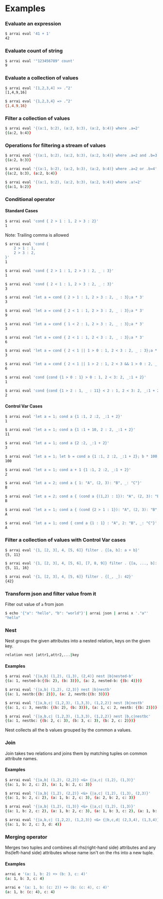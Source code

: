 # Examples

### Evaluate an expression

```bash
$ arrai eval '41 + 1'
42
```

### Evaluate count of string

```bash
$ arrai eval '"123456789" count'
9
```

### Evaluate a collection of values

```bash
$ arrai eval '[1,2,3,4] >> .^2'
[1,4,9,16]
```

```bash
$ arrai eval '{1,2,3,4} => .^2'
{1,4,9,16}
```

### Filter a collection of values

```bash
$ arrai eval '{(a:1, b:2), (a:2, b:3), (a:2, b:4)} where .a=2'
{(a:2, b:4)}
```

### Operations for filtering a stream of values

```bash
$ arrai eval '{(a:1, b:2), (a:2, b:3), (a:2, b:4)} where .a=2 and .b=3'
{(a:2, b:3)}
```

```bash
$ arrai eval '{(a:1, b:2), (a:2, b:3), (a:2, b:4)} where .a=2 or .b=4'
{(a:2, b:3), (a:2, b:4)}
```

```bash
$ arrai eval '{(a:1, b:2), (a:2, b:3), (a:2, b:4)} where .a!=2'
{(a:1, b:2)}
```

### Conditional operator

#### Standard Cases

```bash
$ arrai eval 'cond { 2 > 1 : 1, 2 > 3 : 2}'
1
```
Note: Trailing comma is allowed
```bash
$ arrai eval 'cond {
    2 > 1 : 1,
    2 > 3 : 2,
}'
1
```

```bash
$ arrai eval 'cond { 2 > 1 : 1, 2 > 3 : 2, _ : 3}'
1
```

```bash
$ arrai eval 'cond { 2 < 1 : 1, 2 > 3 : 2, _ : 3}'
3
```

```bash
$ arrai eval 'let a = cond { 2 > 1 : 1, 2 > 3 : 2, _ : 3};a * 3'
3
```

```bash
$ arrai eval 'let a = cond { 2 < 1 : 1, 2 > 3 : 2, _ : 3};a * 3'
9
```

```bash
$ arrai eval 'let a = cond { 1 < 2 : 1, 2 > 3 : 2, _ : 3};a * 3'
3
```

```bash
$ arrai eval 'let a = cond { 2 < 1 : 1, 2 < 3 : 2, _ : 3};a * 3'
6
```

```bash
$ arrai eval 'let a = cond { 2 < 1 || 1 > 0 : 1, 2 < 3 : 2, _ : 3};a * 3'
3
```

```bash
$ arrai eval 'let a = cond { 2 < 1 || 1 > 2 : 1, 2 < 3 && 1 > 0 : 2, _ : 3};a * 3'
6
```

```bash
$ arrai eval 'cond {cond {1 > 0 : 1} > 0 : 1, 2 < 3: 2, _:1 + 2}'
1
```

```bash
$ arrai eval 'cond {cond {1 > 2 : 1, _ : 11} < 2 : 1, 2 < 3: 2, _:1 + 2}'
2
```

#### Control Var Cases
```bash
$ arrai eval 'let a = 1; cond a {1 :1, 2 :2, _:1 + 2}'
1
```

```bash
$ arrai eval 'let a = 1; cond a {1 :1 + 10, 2 : 2, _:1 + 2}'
11
```

```bash
$ arrai eval 'let a = 1; cond a {2 :2, _:1 + 2}'
3
```

```bash
$ arrai eval 'let a = 1; let b = cond a {1 :1, 2 :2, _:1 + 2}; b * 100'
100
```

```bash
$ arrai eval 'let a = 1; cond a + 1 {1 :1, 2 :2, _:1 + 2}'
2
```

```bash
$ arrai eval 'let a = 2; cond a { 1: "A", (2, 3): "B", _: "C"}'
B
```

```bash
$ arrai eval 'let a = 2; cond a { (cond a {(1,2) : 1}): "A", (2, 3): "B", _: "C"}'
B
```

```bash
$ arrai eval 'let a = 1; cond a { (cond {2 > 1 : 1}): "A", (2, 3): "B", _: "C"}'
A
```

```bash
$ arrai eval 'let a = 1; cond { cond a {1 : 1} : "A", 2: "B", _: "C"}'
A
```

<!-- TODO: Uncomment once this works again.
### Apply a transform to inbound data

```bash
$ echo {0..10} | arrai transform '2^.'
```

Use `ax` as shorthand for `arrai transform`:

```bash
$ ln -s arrai "$GOPATH/bin/ax"
$ echo {0..10} | ax '2^.'
```
-->

### Filter a collection of values with Control Var cases

```bash
$ arrai eval '{1, [2, 3], 4, [5, 6]} filter . {[a, b]: a + b}'
{5, 11}
```

```bash
$ arrai eval '{1, [2, 3], 4, [5, 6], [7, 8, 9]} filter . {[a, ..., b]: a + b}'
{5, 11, 16}
```

```bash
$ arrai eval '{1, [2, 3], 4, [5, 6]} filter . {[_, _]: 42}'
{42}
```


### Transform json and filter value from it

Filter out value of `a` from json 

```bash
$ echo '{"a": "hello", "b": "world"}'| arrai json | arrai x '."a"'
"hello"
```

### Nest

Nest groups the given attributes into a nested relation, keys on the given key. 

```bash
relation nest |attr1,attr2,...|key
```

#### Examples

```bash
$ arrai eval '{|a,b| (1,2), (1,3), (2,4)} nest |b|nested-b'
{(a: 1, nested-b:{(b: 2), (b: 3)}), (a: 2, nested-b: {(b: 4)})}
```

```bash
$ arrai eval '{|a,b| (1,2), (2,3)} nest |b|nestb'
{(a: 1, nestb:{(b: 2)}), (a: 2, nestb:{(b: 3)})}
```

```bash
$ arrai eval '{|a,b,c| (1,2,3), (1,3,3), (1,2,2)} nest |b|nestb'
{(a: 1, c: 3, nestb: {(b: 2), (b: 3)}), (a: 1, c: 2, nestb: {(b: 2)})}
```

```bash
$ arrai eval '{|a,b,c| (1,2,3), (1,3,3), (1,2,2)} nest |b,c|nestbc'
{(a: 1, nestbc: {(b: 2, c: 3), (b: 3, c: 3), (b: 2, c: 2)})}
```

Nest collects all the b values grouped by the common a values.

### Join

Join takes two relations and joins them by matching tuples on common attribute names.

#### Examples

```bash
$ arrai eval '{|a,b| (1,2), (2,2)} <&> {|a,c| (1,2), (1,3)}'
{(a: 1, b: 2, c: 2), (a: 1, b: 2, c: 3)}
```

```bash
$ arrai eval '{|a,b| (1,2), (2,2)} <&> {|a,c| (1,2), (1,3), (2,3)}'
{(a: 1, b: 2, c: 2), (a: 1, b: 2, c: 3), (a: 2, b: 2, c: 3)}
```

```bash
$ arrai eval '{|a,b| (1,2), (1,3)} <&> {|a,c| (1,2), (1,3)}'
{(a: 1, b: 2, c: 2), (a: 1, b: 2, c: 3), (a: 1, b: 3, c: 2), (a: 1, b: 3, c: 3)}
```

```bash
$ arrai eval '{|a,b,c| (1,2,2), (1,2,3)} <&> {|b,c,d| (2,3,4), (1,3,4)}'
{(a: 1, b: 2, c: 3, d: 4)}
```

### Merging operator

Merges two tuples and combines all rhs(right-hand side) attributes and any lhs(left-hand side) attributes whose name isn't on the rhs into a new tuple.

#### Examples

```bash
arrai e '(a: 1, b: 2) +> (b: 3, c: 4)'
(a: 1, b: 3, c: 4)
```

```bash
arrai e '(a: 1, b: (c: 2)) +> (b: (c: 4), c: 4)'
(a: 1, b: (c: 4), c: 4)
```
